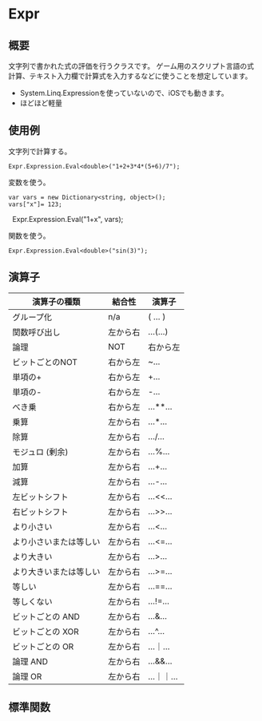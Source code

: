 # Expr
## 概要
文字列で書かれた式の評価を行うクラスです。
ゲーム用のスクリプト言語の式計算、テキスト入力欄で計算式を入力するなどに使うことを想定しています。
- System.Linq.Expressionを使っていないので、iOSでも動きます。
- ほどほど軽量

## 使用例
文字列で計算する。

    Expr.Expression.Eval<double>("1+2+3*4*(5+6)/7");

変数を使う。

    var vars = new Dictionary<string, object>();
    vars["x"]= 123;
    Expr.Expression.Eval<double>("1+x", vars);

関数を使う。

    Expr.Expression.Eval<double>("sin(3)");

## 演算子

|演算子の種類|結合性|演算子|
|---|---|---|
|グループ化|n/a|( … )|
|関数呼び出し|左から右|…(…)|
|論理|NOT|右から左|!…|
|ビットごとのNOT|右から左|~…|
|単項の+|右から左|+…|
|単項の-|右から左|-…|
|べき乗|右から左|…**…|
|乗算|左から右|…*…|
|除算|左から右|…/…|
|モジュロ (剰余)|左から右|…%…|
|加算|左から右|…+…|
|減算|左から右|…-…|
|左ビットシフト|左から右|…<<…|
|右ビットシフト|左から右|…>>…|
|より小さい|左から右|…<…|
|より小さいまたは等しい|左から右|…<=…|
|より大きい|左から右|…>…|
|より大きいまたは等しい|左から右|…>=…|
|等しい|左から右|…==…|
|等しくない|左から右|…!=…|
|ビットごとの AND|左から右|…&…|
|ビットごとの XOR|左から右|…^…|
|ビットごとの OR|左から右|…｜…|
|論理 AND|左から右|…&&…|
|論理 OR|左から右|…｜｜…|

## 標準関数
